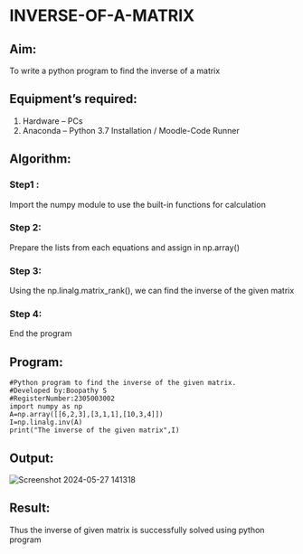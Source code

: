 # INVERSE-OF-A-MATRIX
## Aim:
To write a python program to find the inverse of a matrix
## Equipment’s required:
1. 	Hardware – PCs
2. 	Anaconda – Python 3.7 Installation / Moodle-Code Runner
## Algorithm:
### Step1 :
Import the numpy module to use the built-in functions for calculation
### Step 2:
Prepare the lists from each equations and assign in np.array()
### Step 3:
Using the np.linalg.matrix_rank(), we can find the inverse of the given matrix
### Step 4:
End the program
## Program:
```
#Python program to find the inverse of the given matrix.
#Developed by:Boopathy S
#RegisterNumber:2305003002
import numpy as np
A=np.array([[6,2,3],[3,1,1],[10,3,4]])
I=np.linalg.inv(A)
print("The inverse of the given matrix",I)
```
## Output:
![Screenshot 2024-05-27 141318](https://github.com/BOOPATHYS0660/INVERSE-OF-A-MATRIX/assets/155909381/90319825-ce71-4e87-9821-4941ec713cbd)

## Result:
Thus the inverse of given matrix is successfully solved using python program

